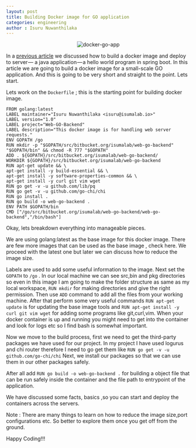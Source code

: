 ```yaml
---
layout: post
title: Building Docker image for GO application  
categories: engineering
author : Isuru Nuwanthilaka
---
```

<p align="center">
<img src="{{ site.url }}/assets/img/docker-go.jpeg"
     alt="docker-go-app"
     style="float: center;" />
</p>

In a [previous article](https://isurunuwanthilaka.github.io/engineering/2020/10/19/docker-zero-to-hero) we discussed how to build a docker image and deploy to server — a java application — a hello world program in spring boot. In this article we are going to build a docker image for a small-scale GO application. And this is going to be very short and straight to the point. Lets start.

Lets work on the `Dockerfile` ; this is the starting point for building docker image.

```docker
FROM golang:latest
LABEL maintainer="Isuru Nuwanthilaka <isuru@isumalab.io>"
LABEL version="1.0"
LABEL project="Web-GO-Backend"
LABEL description="This docker image is for handling web server requests."
ENV GOPATH /go
RUN mkdir -p "$GOPATH/src/bitbucket.org/isumalab/web-go-backend" "$GOPATH/bin" && chmod -R 777 "$GOPATH"
ADD . ${GOPATH}/src/bitbucket.org/isumalab/web-go-backend/
WORKDIR ${GOPATH}/src/bitbucket.org/isumalab/web-go-backend
RUN apt-get update && \
apt-get install -y build-essential && \
apt-get install -y software-properties-common && \
apt-get install -y curl git vim wget
RUN go get -v -u github.com/lib/pq
RUN go get -v -u github.com/go-chi/chi
RUN go install .
RUN go build -o web-go-backend .
ENV PATH $GOPATH/bin
CMD ["/go/src/bitbucket.org/isumalab/web-go-backend/web-go-backend","/bin/bash"]
```

Okay, lets breakdown everything into manageable pieces.

We are using golang:latest as the base image for this docker image. There are few more images that can be used as the base image , check here. We proceed with the latest one but later we can discuss how to reduce the image size.

Labels are used to add some useful information to the image. Next set the `GOPATH` to `/go` . In our local machine we can see src,bin and pkg directories so even in this image I am going to make the folder structure as same as my local workspace, `RUN mkdir` for making directories and give the right permission. Then use `ADD` command to add all the files from your working machine. After that perform some very useful commands `RUN apt-get update` is for updating the base image tools and `RUN apt-get install -y curl git vim wget` for adding some programs like git,curl,vim. When your docker container is up and running you might need to get into the container and look for logs etc so I find bash is somewhat important.

Now we move to the build process, first we need to get the third-party packages we have used for our project. In my project I have used logurus and chi router therefore I need to go get them like `RUN go get -v -u github.com/go-chi/chi` Next, we install our packages so that we can use them in our other packages safely.

After all add `RUN go build -o web-go-backend .` for building a object file that can be run safely inside the container and the file path to entrypoint of the application.

We have discussed some facts, basics ,so you can start and deploy the containers across the servers.

Note : There are many things to learn on how to reduce the image size,port configurations etc. So better to explore them once you get off from the ground.

Happy Coding!!!